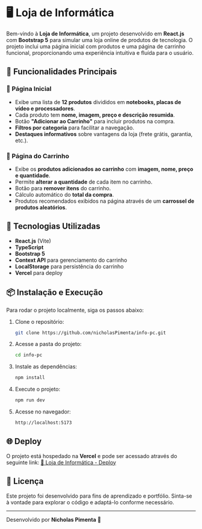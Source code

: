 # 🖥️ Loja de Informática

Bem-vindo à **Loja de Informática**, um projeto desenvolvido em **React.js** com **Bootstrap 5** para simular uma loja online de produtos de tecnologia. O projeto inclui uma página inicial com produtos e uma página de carrinho funcional, proporcionando uma experiência intuitiva e fluída para o usuário.

## 🚀 Funcionalidades Principais

### 📌 Página Inicial
- Exibe uma lista de **12 produtos** divididos em **notebooks, placas de vídeo e processadores**.
- Cada produto tem **nome, imagem, preço e descrição resumida**.
- Botão **"Adicionar ao Carrinho"** para incluir produtos na compra.
- **Filtros por categoria** para facilitar a navegação.
- **Destaques informativos** sobre vantagens da loja (frete grátis, garantia, etc.).

### 🛒 Página do Carrinho
- Exibe os **produtos adicionados ao carrinho** com **imagem, nome, preço e quantidade**.
- Permite **alterar a quantidade** de cada item no carrinho.
- Botão para **remover itens** do carrinho.
- Cálculo automático do **total da compra**.
- Produtos recomendados exibidos na página através de um **carrossel de produtos aleatórios**.

## 🔧 Tecnologias Utilizadas
- **React.js** (Vite)
- **TypeScript**
- **Bootstrap 5**
- **Context API** para gerenciamento do carrinho
- **LocalStorage** para persistência do carrinho
- **Vercel** para deploy

## 📦 Instalação e Execução
Para rodar o projeto localmente, siga os passos abaixo:

1. Clone o repositório:
   ```sh
   git clone https://github.com/nicholasPimenta/info-pc.git
   ```
2. Acesse a pasta do projeto:
   ```sh
   cd info-pc
   ```
3. Instale as dependências:
   ```sh
   npm install
   ```
4. Execute o projeto:
   ```sh
   npm run dev
   ```
5. Acesse no navegador:
   ```sh
   http://localhost:5173
   ```

## 🌐 Deploy
O projeto está hospedado na **Vercel** e pode ser acessado através do seguinte link:
[🔗 Loja de Informática - Deploy](https://info-pc.vercel.app)

## 📜 Licença
Este projeto foi desenvolvido para fins de aprendizado e portfólio. Sinta-se à vontade para explorar o código e adaptá-lo conforme necessário.

---
Desenvolvido por **Nicholas Pimenta** 🚀

